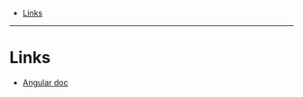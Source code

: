 - [Links](#links)

****

# Links
- [Angular doc](https://angular.io/docs/ts/latest/cookbook/component-communication.html#!#child-to-parent)
